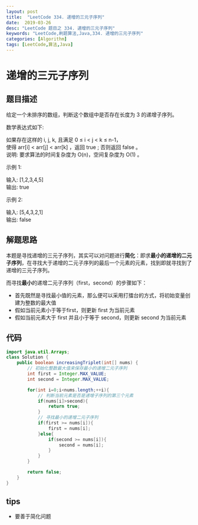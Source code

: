 ```yaml
---
layout: post
title:  "LeetCode 334. 递增的三元子序列"
date:  2019-03-26
desc: "LeetCode 题目之 334. 递增的三元子序列"
keywords: "LeetCode,刷题算法,Java,334. 递增的三元子序列"
categories: [Algorithm]
tags: [LeetCode,算法,Java]
---
```

# 递增的三元子序列

## 题目描述

给定一个未排序的数组，判断这个数组中是否存在长度为 3 的递增子序列。

数学表达式如下:

如果存在这样的 i, j, k,  且满足 0 ≤ i < j < k ≤ n-1，<br/>
使得 arr[i] < arr[j] < arr[k] ，返回 true ; 否则返回 false 。<br/>
说明: 要求算法的时间复杂度为 O(n)，空间复杂度为 O(1) 。<br/>

示例 1:

输入: [1,2,3,4,5]<br/>
输出: true<br/>

示例 2:

输入: [5,4,3,2,1]<br/>
输出: false<br/>

## 解题思路

本题是寻找递增的三元子序列，其实可以对问题进行**简化**：即求**最小的递增的二元子序列**，在寻找大于递增的二元子序列的最后一个元素的元素，找到即就寻找到了递增的三元子序列。

而寻找**最小**的递增二元子序列（first，second）的步骤如下：

- 首先既然是寻找最小值的元素，那么便可以采用打擂台的方式，将初始变量创建为整数的最大值
- 假如当前元素小于等于first，则更新 first 为当前元素
- 假如当前元素大于 first 并且小于等于 second，则更新 second 为当前元素

## 代码

```java
import java.util.Arrays;
class Solution {
    public boolean increasingTriplet(int[] nums) {
        // 初始化整数最大值来保存最小的递增二元子序列
        int first = Integer.MAX_VALUE;
        int second = Integer.MAX_VALUE;

        for(int i=0;i<nums.length;++i){
            // 判断当前元素是否是递增子序列的第三个元素
            if(nums[i]>second){
                return true;
            }
            // 寻找最小的递增二元子序列
            if(first >= nums[i]){
                first = nums[i];
            }else{
                if(second >= nums[i]){
                    second = nums[i];
                }
            }
        }

        return false;
    }
}
```

## tips

- 要善于简化问题